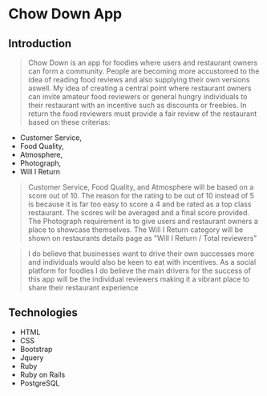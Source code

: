 # Chow Down App

## Introduction
> Chow Down is an app for foodies where users and restaurant owners can
form a community. People are becoming more accustomed to the
idea of reading food reviews and also supplying their own versions aswell.
My idea of creating a central point where restaurant owners can invite
amateur food reviewers or general hungry individuals to their restaurant with
an incentive such as discounts or freebies. In return the food reviewers must
provide a fair review of the restaurant based on these criterias:
- Customer Service,
- Food Quality,
- Atmosphere,
- Photograph,
- Will I Return

>Customer Service, Food Quality, and Atmosphere will be based on a score out of 10. The reason for the rating to be out of 10 instead of 5 is because it is far too easy to score a 4 and be rated as a top class restaurant. The scores will be averaged and a final score provided. The Photograph requirement is to give users and restaurant owners a place to showcase themselves. The Will I Return category will be shown on restaurants details page as "Will I Return / Total reviewers"

>I do believe that businesses want to drive their own successes more and individuals would also be keen to eat with incentives. As a social platform for foodies I do believe the main drivers for the success of this app will be the individual reviewers making it a vibrant place to share their restaurant experience

## Technologies
- HTML
- CSS
- Bootstrap
- Jquery
- Ruby
- Ruby on Rails
- PostgreSQL
